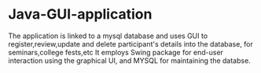 # Java-GUI-application
The application is linked to a mysql database and uses GUI to register,review,update and delete participant's details into the database, for seminars,college fests,etc It employs Swing package for end-user interaction using the graphical UI, and MYSQL for maintaining the databse.
